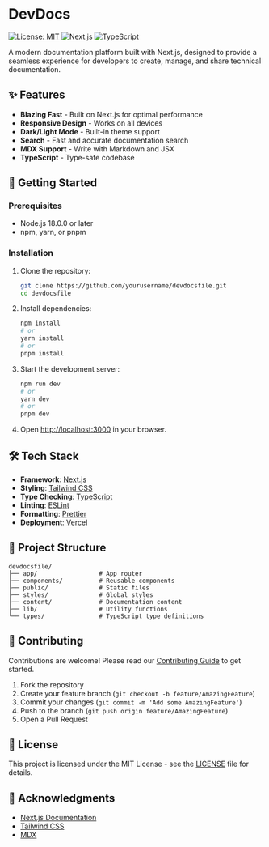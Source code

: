 # DevDocs

[![License: MIT](https://img.shields.io/badge/License-MIT-blue.svg)](https://opensource.org/licenses/MIT)
[![Next.js](https://img.shields.io/badge/Next.js-13+-000000?logo=nextdotjs&logoColor=white)](https://nextjs.org/)
[![TypeScript](https://img.shields.io/badge/TypeScript-3178C6?logo=typescript&logoColor=white)](https://www.typescriptlang.org/)

A modern documentation platform built with Next.js, designed to provide a seamless experience for developers to create, manage, and share technical documentation.

## ✨ Features

- **Blazing Fast** - Built on Next.js for optimal performance
- **Responsive Design** - Works on all devices
- **Dark/Light Mode** - Built-in theme support
- **Search** - Fast and accurate documentation search
- **MDX Support** - Write with Markdown and JSX
- **TypeScript** - Type-safe codebase

## 🚀 Getting Started

### Prerequisites

- Node.js 18.0.0 or later
- npm, yarn, or pnpm

### Installation

1. Clone the repository:
   ```bash
   git clone https://github.com/yourusername/devdocsfile.git
   cd devdocsfile
   ```

2. Install dependencies:
   ```bash
   npm install
   # or
   yarn install
   # or
   pnpm install
   ```

3. Start the development server:
   ```bash
   npm run dev
   # or
   yarn dev
   # or
   pnpm dev
   ```

4. Open [http://localhost:3000](http://localhost:3000) in your browser.

## 🛠️ Tech Stack

- **Framework**: [Next.js](https://nextjs.org/)
- **Styling**: [Tailwind CSS](https://tailwindcss.com/)
- **Type Checking**: [TypeScript](https://www.typescriptlang.org/)
- **Linting**: [ESLint](https://eslint.org/)
- **Formatting**: [Prettier](https://prettier.io/)
- **Deployment**: [Vercel](https://vercel.com/)

## 📂 Project Structure

```
devdocsfile/
├── app/                 # App router
├── components/          # Reusable components
├── public/              # Static files
├── styles/              # Global styles
├── content/             # Documentation content
├── lib/                 # Utility functions
└── types/               # TypeScript type definitions
```

## 📝 Contributing

Contributions are welcome! Please read our [Contributing Guide](CONTRIBUTING.md) to get started.

1. Fork the repository
2. Create your feature branch (`git checkout -b feature/AmazingFeature`)
3. Commit your changes (`git commit -m 'Add some AmazingFeature'`)
4. Push to the branch (`git push origin feature/AmazingFeature`)
5. Open a Pull Request

## 📄 License

This project is licensed under the MIT License - see the [LICENSE](LICENSE) file for details.

## 🙏 Acknowledgments

- [Next.js Documentation](https://nextjs.org/docs)
- [Tailwind CSS](https://tailwindcss.com/docs)
- [MDX](https://mdxjs.com/)
